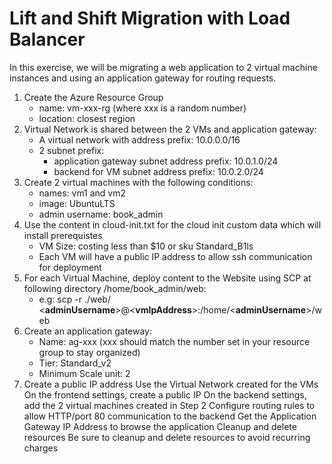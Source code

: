 Lift and Shift Migration with Load Balancer
=
In this exercise, we will be migrating a web application to 2 virtual machine instances and using an application gateway for routing requests.

1. Create the Azure Resource Group
    - name: vm-xxx-rg (where xxx is a random number)
    - location: closest region
2. Virtual Network is shared between the 2 VMs and application gateway:
    - A virtual network with address prefix: 10.0.0.0/16
    - 2 subnet prefix:
        - application gateway subnet address prefix: 10.0.1.0/24
        - backend for VM subnet address prefix: 10.0.2.0/24
3. Create 2 virtual machines with the following conditions:
    - names: vm1 and vm2
    - image: UbuntuLTS
    - admin username: book_admin
4. Use the content in cloud-init.txt for the cloud init custom data which will install prerequistes
    - VM Size: costing less than $10 or sku Standard_B1ls
    - Each VM will have a public IP address to allow ssh communication for deployment
5. For each Virtual Machine, deploy content to the Website using SCP at following directory /home/book_admin/web:
    - e.g: scp -r ./web/ <**adminUsername**>@<**vmIpAddress**>:/home/<**adminUsername**>/web
6. Create an application gateway:
    - Name: ag-xxx (xxx should match the number set in your resource group to stay organized)
    - Tier: Standard_v2
    - Minimum Scale unit: 2
7. Create a public IP address
Use the Virtual Network created for the VMs
On the frontend settings, create a public IP
On the backend settings, add the 2 virtual machines created in Step 2
Configure routing rules to allow HTTP/port 80 communication to the backend
Get the Application Gateway IP Address to browse the application
Cleanup and delete resources
Be sure to cleanup and delete resources to avoid recurring charges


